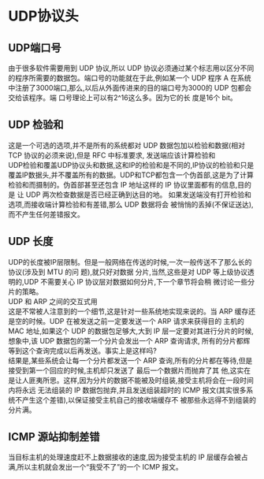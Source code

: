 # UDP协议头
## UDP端口号
由于很多软件需要用到 UDP 协议,所以 UDP 协议必须通过某个标志用以区分不同的程序所需要的数据包。端口号的功能就在于此,例如某一个 UDP 程序 A 在系统中注册了3000端口,那么,以后从外面传进来的目的端口号为3000的 UDP 包都会交给该程序。端 口号理论上可以有2^16这么多。因为它的长 度是16个 bit。
## UDP 检验和
这是一个可选的选项,并不是所有的系统都对 UDP 数据包加以检验和数据(相对 TCP 协议的必须来说),但是 RFC 中标准要求, 发送端应该计算检验和  
UDP检验和覆盖UDP协议头和数据,这和IP的检验和是不同的,IP协议的检验和只是覆盖IP数据头,并不覆盖所有的数据。UDP和TCP都包含一个伪首部,这是为了计算检验和而摄制的。伪首部甚至还包含 IP 地址这样的 IP 协议里面都有的信息,目的是 让 UDP 两次检查数据是否已经正确到达目的地。 如果发送端没有打开检验和选项,而接收端计算检验和有差错,那么 UDP 数据将会 被悄悄的丢掉(不保证送达),而不产生任何差错报文。  
## UDP 长度
UDP的长度被IP层限制。但是一般网络在传送的时候,一次一般传送不了那么长的协议(涉及到 MTU 的问 题),就只好对数据 分片,当然,这些是对 UDP 等上级协议透明的,UDP 不需要关心 IP 协议层对数据如何分片,下一个章节将会稍 微讨论一些分片的策略。  
UDP 和 ARP 之间的交互式用  
这是不常被人注意到的一个细节,这是针对一些系统地实现来说的。当 ARP 缓存还是空的时候。UDP 在被发送之前一定要发送一个 ARP 请求来获得目的 主机的 MAC 地址,如果这个 UDP 的数据包足够大,大到 IP 层一定要对其进行分片的时候,想象中,该 UDP 数据包的第一个分片会发出一个 ARP 查询请求, 所有的分片都辉等到这个查询完成以后再发送。事实上是这样吗?  
结果是,某些系统会让每一个分片都发送一个 ARP 查询,所有的分片都在等待,但是接受到第一个回应的时候,主机却只发送了 最后一个数据片而抛弃了其 他,这实在是让人匪夷所思。这样,因为分片的数据不能被及时组装,接受主机将会在一段时间内将永远 无法组装的 IP 数据包抛弃,并且发送组装超时的 ICMP 报文(其实很多系统不产生这个差错),以保证接受主机自己的接收端缓存不 被那些永远得不到组装的分片满。
## ICMP 源站抑制差错
当目标主机的处理速度赶不上数据接收的速度,因为接受主机的 IP 层缓存会被占满,所以主机就会发出一个“我受不了”的一个 ICMP 报文。
